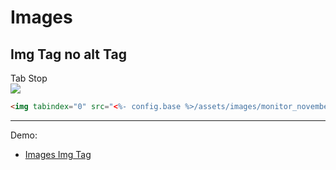 # Images

## Img Tag no alt Tag

<div tabindex="0">Tab Stop</div>

<img tabindex="0" src="<%- config.base %>/assets/images/monitor_november_cover_2019.gif" />

<br>

``` html
<img tabindex="0" src="<%- config.base %>/assets/images/monitor_november_cover_2019.gif" />
```

---

Demo:

- [Images Img Tag](/accessibility-crash-course/demo/image-img)
